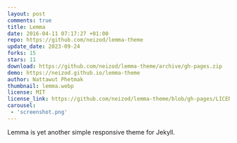 ```yaml
---
layout: post
comments: true
title: Lemma
date: 2016-04-11 07:17:27 +01:00
repo: https://github.com/neizod/lemma-theme
update_date: 2023-09-24
forks: 15
stars: 11
download: https://github.com/neizod/lemma-theme/archive/gh-pages.zip
demo: https://neizod.github.io/lemma-theme
author: Nattawut Phetmak
thumbnail: lemma.webp
license: MIT
license_link: https://github.com/neizod/lemma-theme/blob/gh-pages/LICENSE.txt
carousel:
 - 'screenshot.png'
---
```


Lemma is yet another simple responsive theme for Jekyll.
